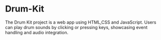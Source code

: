 # Drum-Kit
The Drum Kit project is a web app using HTML,CSS and JavaScript. Users can play drum sounds by clicking or pressing keys, showcasing event handling and audio integration.
